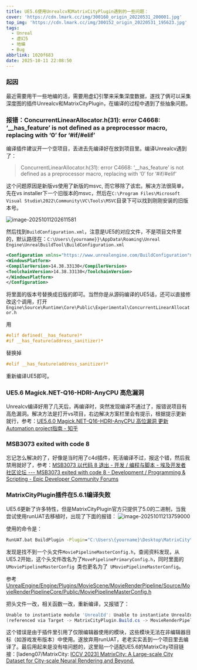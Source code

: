 ```yaml
---
title: UE5.6使用Unrealcv和MatrixCityPlugin遇到的一些问题：
cover: 'https://cdn.lmark.cc/img/300160_origin_20220531_200001.jpg'
top_img: 'https://cdn.lmark.cc/img/300152_origin_20220531_195623.jpg'
tags:
  - Unreal
  - 虚幻5
  - 地编
  - Bug
abbrlink: 1020f683
date: 2025-10-11 22:08:50
---
```


### 起因

最近需要用干一些地编的活，需要用虚幻引擎来采集深度数据，遂找了俩可以采集深度图的插件Unrealcv和MatrixCityPlugin，在编译的过程中遇到了些抽象问题。



### 报错：ConcurrentLinearAllocator.h(31): error C4668: ‘__has_feature’ is not defined as a preprocessor macro, replacing with ‘0’ for ‘#if/#elif’

编译插件建议开一个空项目，丢进去先编译好在放到项目里。编译Unrealcv遇到了：

> ConcurrentLinearAllocator.h(31): error C4668: ‘__has_feature’ is not defined as a preprocessor macro, replacing with ‘0’ for ‘#if/#elif’

这个问题原因是新版vs使用了新版的msvc, 而它移除了该宏。解决方法很简单，先在vs installer下一个旧版本的msvc，然后在`C:\Program Files\Microsoft Visual Studio\2022\Community\VC\Tools\MSVC`目录下可以找到刚刚安装的旧版本号。

![image-20251011202611581](https://cdn.lmark.cc/img/image-20251011202611581.png)

然后找到`BuildConfiguration.xml`，注意是UE5的对应文件，不是项目文件里的，默认路径在：`C:\Users\{yourname}}\AppData\Roaming\Unreal Engine\UnrealBuildTool\BuildConfiguration.xml`

```xml
<Configuration xmlns="https://www.unrealengine.com/BuildConfiguration">
<WindowsPlatform>
<CompilerVersion>14.38.33130</CompilerVersion>
<ToolchainVersion>14.38.33130</ToolchainVersion>
</WindowsPlatform>
</Configuration>
```

将里面的版本号替换成旧版的即可。当然你是从源码编译的UE5话，还可以直接修改这个调用，打开`Engine\Source\Runtime\Core\Public\Experimental\ConcurrentLinearAllocator.h`

用

```cpp
#elif defined(__has_feature)*
#if __has_feature(address_sanitizer)*
```

替换掉

```cpp
#elif __has_feature(address_sanitizer)*
```

重新编译UE5即可。

### UE5.6 Magick.NET-Q16-HDRI-AnyCPU 高危漏洞

Unrealcv编译好用了几天后，再编译时，突然发现编译不通过了，报错说项目有高危漏洞。解决方法是打开vs项目，右边解决方案栏里会有提示，根据提示更新就行，参考：[UE5.6.0 Magick.NET-Q16-HDRI-AnyCPU 高位漏洞 更新Automation project指南 - 知乎](https://zhuanlan.zhihu.com/p/1932541266320664119)



### MSB3073 exited with code 8

忘记怎么解决的了，好像是当时用了c4d插件，死活编译不过，报这个错，然后我禁用就好了，参考：[MSB3073 以代码 8 退出 - 开发 / 编程与脚本 - 埃及开发者社区论坛 --- MSB3073 exited with code 8 - Development / Programming & Scripting - Epic Developer Community Forums](https://forums.unrealengine.com/t/msb3073-exited-with-code-8/1901997)



### MatrixCityPlugin插件在5.6.1编译失败

UE5.6更新了许多特性，但是MatrixCityPlugin官方只提供了5.0的二进制，当我尝试使用runUAT去移植时，出现了下面的报错：
![image-20251011213759000](https://cdn.lmark.cc/img/image-20251011213759000.png)

使用的命令是：

```cmd
RunUAT.bat BuildPlugin -Plugin="C:\Users\{yourname}\Desktop\MatrixCity\MatrixCityPlugin\MatrixCityPlugin.uplugin" -Package="C:\sbue5\plgtest"
```



发现是找不到一个头文件`MoviePipelineMasterConfig.h`，查阅资料发现，从UE5.2开始，这个头文件改名为了`MovePipelinePrimaryConfig.h`，同时里面的`UMoviePipelineMasterConfig `类也更名为了` UMoviePipelineMasterConfig`。

参考[UnrealEngine/Engine/Plugins/MovieScene/MovieRenderPipeline/Source/MovieRenderPipelineCore/Public/MoviePipelineMasterConfig.h ](https://github.com/chenyong2github/UnrealEngine/blob/c865e168d0935b8e5f4bd865ddcc1c733c8ce7cf/Engine/Plugins/MovieScene/MovieRenderPipeline/Source/MovieRenderPipelineCore/Public/MoviePipelineMasterConfig.h#L6)

把头文件一改，相关函数一改，重新编译，又报错了：

```powershell
Unable to instantiate module 'UnrealEd': Unable to instantiate UnrealEd module for non-editor targets.
(referenced via Target -> MatrixCityPlugin.Build.cs -> MovieRenderPipelineEditor.Build.cs -> MovieSceneTools.Build.cs)
```

这个错误是由于插件里引用了仅限编辑器使用的模块，这些模块无法在非编辑器目标（如游戏发布版本）中使用。遂放弃用runUAT，老老实实丢到一个项目里去编译了。最后用起来是没有啥问题的，这里贴一个适配UE5.6的MatrixCity项目链接：[ladeng07/MatrixCity: [ICCV 2023\] MatrixCity: A Large-scale City Dataset for City-scale Neural Rendering and Beyond.](https://github.com/ladeng07/MatrixCity)



